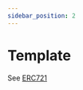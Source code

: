 ```yaml
---
sidebar_position: 2
---
```


# Template

See [ERC721](/docs/admin-panel/hierarchy/ERC721/template/)
